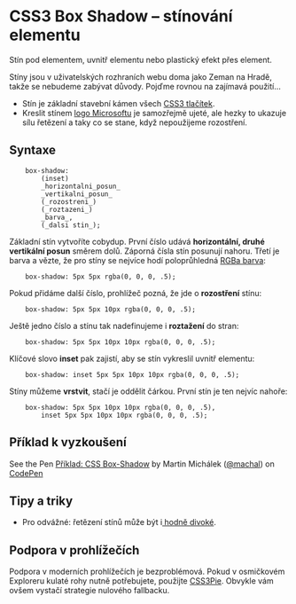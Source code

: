CSS3 Box Shadow – stínování elementu
====================================

Stín pod elementem, uvnitř elementu nebo plastický efekt přes element.

Stíny jsou v uživatelských rozhraních webu doma jako Zeman na Hradě, takže se nebudeme zabývat důvody. Pojďme rovnou na zajímavá použití…

* Stín je základní stavební kámen všech [CSS3 tlačítek](http://hellohappy.org/css3-buttons/).
* Kreslit stínem [logo Microsoftu](http://codepen.io/zhusee2/pen/qJuzw) je samozřejmě ujeté, ale hezky to ukazuje sílu řetězení a taky co se stane, když nepoužijeme rozostření.


Syntaxe
-------

		box-shadow:
			(inset)
			_horizontalni_posun_
			_vertikalni_posun_
			(_rozostreni_)
			(_roztazeni_)
			_barva_,
			(_dalsi stin_);

Základní stín vytvoříte cobydup. První číslo udává **horizontální, druhé vertikální posun** směrem dolů. Záporná čísla stín posunují nahoru. Třetí je barva a vězte, že pro stíny se nejvíce hodí poloprůhledná [RGBa barva](css3-rgba.md):

		box-shadow: 5px 5px rgba(0, 0, 0, .5);

Pokud přidáme další číslo, prohlížeč pozná, že jde o **rozostření** stínu:

		box-shadow: 5px 5px 10px rgba(0, 0, 0, .5);

Ještě jedno číslo a stínu tak nadefinujeme i **roztažení** do stran:

		box-shadow: 5px 5px 10px 10px rgba(0, 0, 0, .5);

Klíčové slovo **inset** pak zajistí, aby se stín vykreslil uvnitř elementu:

		box-shadow: inset 5px 5px 10px 10px rgba(0, 0, 0, .5);

Stíny můžeme **vrstvit**, stačí je oddělit čárkou. První stín je ten nejvíc nahoře:

		box-shadow: 5px 5px 10px 10px rgba(0, 0, 0, .5),
			inset 5px 5px 10px 10px rgba(0, 0, 0, .5);

Příklad k vyzkoušení
--------------------

<p data-height="220" data-theme-id="502" data-slug-hash="lAoDv" data-user="machal" data-default-tab="result" class='codepen'>See the Pen <a href='http://codepen.io/machal/pen/lAoDv'>Příklad: CSS Box-Shadow</a> by Martin Michálek (<a href='http://codepen.io/machal'>@machal</a>) on <a href='http://codepen.io'>CodePen</a></p>
<script async src="http://codepen.io/assets/embed/ei.js"></script>

Tipy a triky
------------

 - Pro odvážné: řetězení stínů může být i[ hodně
	 divoké](http://dabblet.com/gist/2043600).

Podpora v prohlížečích
----------------------

Podpora v moderních prohlížečích je bezproblémová. Pokud v osmičkovém Exploreru kulaté rohy nutně potřebujete, použijte [CSS3Pie](http://css3pie.com/). Obvykle vám ovšem vystačí strategie nulového fallbacku.
